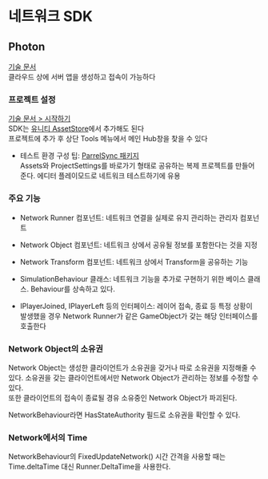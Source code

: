 # 네트워크 SDK

## Photon

[기술 문서](https://doc.photonengine.com/)  
클라우드 상에 서버 앱을 생성하고 접속이 가능하다

### 프로젝트 설정

[기술 문서 > 시작하기](https://doc.photonengine.com/ko-kr/fusion/current/tutorials/host-mode-basics/1-getting-started)  
SDK는 [유니티 AssetStore](https://assetstore.unity.com/packages/tools/network/photon-fusion-267958)에서 추가해도 된다  
프로젝트에 추가 후 상단 Tools 메뉴에서 메인 Hub창을 찾을 수 있다

* 테스트 환경 구성 팁: [ParrelSync 패키지](https://github.com/VeriorPies/ParrelSync)  
  Assets와 ProjectSettings를 바로가기 형태로 공유하는 복제 프로젝트를 만들어준다. 에디터 플레이모드로 네트워크 테스트하기에 유용

### 주요 기능

* Network Runner 컴포넌트: 네트워크 연결을 실제로 유지 관리하는 관리자 컴포넌트

* Network Object 컴포넌트: 네트워크 상에서 공유될 정보를 포함한다는 것을 지정
* Network Transform 컴포넌트: 네트워크 상에서 Transform을 공유하는 기능

* SimulationBehaviour 클래스: 네트워크 기능을 추가로 구현하기 위한 베이스 클래스. Behaviour를 상속하고 있다.

* IPlayerJoined, IPlayerLeft 등의 인터페이스:
  레이어 접속, 종료 등 특정 상황이 발생했을 경우 Network Runner가 같은 GameObject가 갖는 해당 인터페이스를 호출한다

### Network Object의 소유권

Network Object는 생성한 클라이언트가 소유권을 갖거나 따로 소유권을 지정해줄 수 있다. 소유권을 갖는 클라이언트에서만 Network Object가 관리하는 정보를 수정할 수 있다.  
또한 클라이언트의 접속이 종료될 경유 소유중인 Network Object가 파괴된다.

NetworkBehaviour라면 HasStateAuthority 필드로 소유권을 확인할 수 있다.

### Network에서의 Time

NetworkBehaviour의 FixedUpdateNetwork() 시간 간격을 사용할 때는 Time.deltaTime 대신 Runner.DeltaTime을 사용한다.
